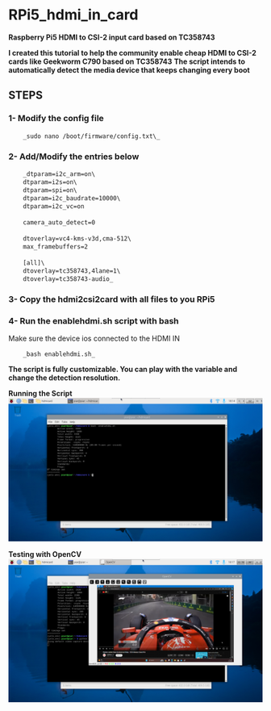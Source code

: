 # RPi5_hdmi_in_card
**Raspberry Pi5 HDMI to CSI-2 input card based on TC358743**

**I created this tutorial to help the community enable cheap HDMI to CSI-2 cards like Geekworm C790 based on TC358743**
**The script intends to automatically detect the media device that keeps changing every boot**

## STEPS

### 1- Modify the config file 
        _sudo nano /boot/firmware/config.txt\_

### 2- Add/Modify the entries below

        _dtparam=i2c_arm=on\
        dtparam=i2s=on\
        dtparam=spi=on\
        dtparam=i2c_baudrate=10000\
        dtparam=i2c_vc=on
        
        camera_auto_detect=0
        
        dtoverlay=vc4-kms-v3d,cma-512\
        max_framebuffers=2

        [all]\
        dtoverlay=tc358743,4lane=1\
        dtoverlay=tc358743-audio_

### 3- Copy the hdmi2csi2card with all files to you RPi5

### 4- Run the enablehdmi.sh script with bash
Make sure the device ios connected to the HDMI IN
    
        _bash enablehdmi.sh_

**The script is fully customizable. You can play with the variable and change the detection resolution.**

**Running the Script**
![alt text](https://github.com/FearL0rd/RPi5_hdmi_in_card/blob/main/HDMICARDIMG.png?raw=true)

**Testing with OpenCV**
![alt text](https://github.com/FearL0rd/RPi5_hdmi_in_card/blob/main/HDMICARDIMGOPENCV.png?raw=true)


